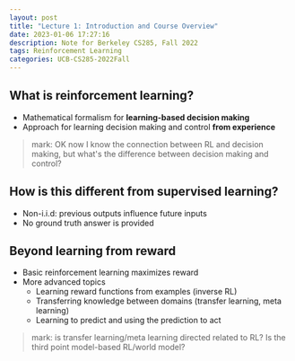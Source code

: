 ```yaml
---
layout: post
title: "Lecture 1: Introduction and Course Overview"
date: 2023-01-06 17:27:16
description: Note for Berkeley CS285, Fall 2022
tags: Reinforcement Learning
categories: UCB-CS285-2022Fall
---
```

## What is reinforcement learning?
- Mathematical formalism for **learning-based decision making**
- Approach for learning decision making and control **from experience**
> mark: OK now I know the connection between RL and decision making, but what's the difference between decision making and control?

##  How is this different from supervised learning?
- Non-i.i.d: previous outputs influence future inputs
- No ground truth answer is provided

## Beyond learning from reward
- Basic reinforcement learning maximizes reward
- More advanced topics
  - Learning reward functions from examples (inverse RL)
  - Transferring knowledge between domains (transfer learning, meta learning)
  - Learning to predict and using the prediction to act
> mark: is transfer learning/meta learning directed related to RL? Is the third point model-based RL/world model?

